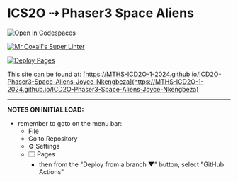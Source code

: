 # ICS2O ⇢ Phaser3 Space Aliens

[![Open in Codespaces](https://classroom.github.com/assets/launch-codespace-2972f46106e565e64193e422d61a12cf1da4916b45550586e14ef0a7c637dd04.svg)](https://classroom.github.com/open-in-codespaces?assignment_repo_id=19099226)

[![Mr Coxall's Super Linter](https://github.com/MTHS-ICD2O-1-2024/ICD2O-Phaser3-Space-Aliens-Joyce-Nkengbeza/workflows/Mr%20Coxall's%20Super%20Linter/badge.svg)](https://github.com/MTHS-ICD2O-1-2024/ICD2O-Phaser3-Space-Aliens-Joyce-Nkengbeza/actions)

[![Deploy Pages](https://github.com/MTHS-ICD2O-1-2024/ICD2O-Phaser3-Space-Aliens-Joyce-Nkengbeza/workflows/Deploy%20Pages/badge.svg)](https://github.com/MTHS-ICD2O-1-2024/ICD2O-Phaser3-Space-Aliens-Joyce-Nkengbeza/actions)

This site can be found at: [https://MTHS-ICD2O-1-2024.github.io/ICD2O-Phaser3-Space-Aliens-Joyce-Nkengbeza](https://MTHS-ICD2O-1-2024.github.io/ICD2O-Phaser3-Space-Aliens-Joyce-Nkengbeza)

---

**NOTES ON INITIAL LOAD:**
- remember to goto on the menu bar:
  - File
  - Go to Repository
  - ⚙ Settings
  - 🗔 Pages
    - then from the "Deploy from a branch ▼" button, select "GitHub Actions"
